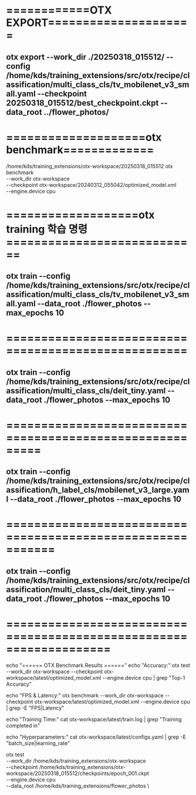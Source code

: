 # ============OTX EXPORT=====================
## otx export --work_dir ./20250318_015512/ --config /home/kds/training_extensions/src/otx/recipe/classification/multi_class_cls/tv_mobilenet_v3_small.yaml --checkpoint 20250318_015512/best_checkpoint.ckpt --data_root ../flower_photos/
# ====================otx benchmark=============
/home/kds/training_extensions/otx-workspace/20250318_015512
otx benchmark \
    --work_dir otx-workspace \
    --checkpoint otx-workspace/20240312_055042/optimized_model.xml \
    --engine.device cpu


# ===================otx training 학습 명령============================
## otx train --config /home/kds/training_extensions/src/otx/recipe/classification/multi_class_cls/tv_mobilenet_v3_small.yaml --data_root ./flower_photos --max_epochs 10

# ====================================================

## otx train --config /home/kds/training_extensions/src/otx/recipe/classification/multi_class_cls/deit_tiny.yaml --data_root ./flower_photos --max_epochs 10

# =========================================================

## otx train --config /home/kds/training_extensions/src/otx/recipe/classification/h_label_cls/mobilenet_v3_large.yaml --data_root ./flower_photos --max_epochs 10 

# ===========================================================

## otx train --config /home/kds/training_extensions/src/otx/recipe/classification/multi_class_cls/deit_tiny.yaml --data_root ./flower_photos --max_epochs 10

# ===================================================================
echo "====== OTX Benchmark Results ======"
echo "Accuracy:"
otx test --work_dir otx-workspace --checkpoint otx-workspace/latest/optimized_model.xml --engine.device cpu | grep "Top-1 Accuracy"

echo "FPS & Latency:"
otx benchmark --work_dir otx-workspace --checkpoint otx-workspace/latest/optimized_model.xml --engine.device cpu | grep -E "FPS|Latency"

echo "Training Time:"
cat otx-workspace/latest/train.log | grep "Training completed in"

echo "Hyperparameters:"
cat otx-workspace/latest/configs.yaml | grep -E "batch_size|learning_rate"






otx test \
    --work_dir /home/kds/training_extensions/otx-workspace \
    --checkpoint /home/kds/training_extensions/otx-workspace/20250318_015512/checkpoints/epoch_001.ckpt \
    --engine.device cpu \
    --data_root /home/kds/training_extensions/flower_photos \

